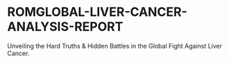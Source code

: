 # ROMGLOBAL-LIVER-CANCER-ANALYSIS-REPORT
Unveiling the Hard Truths &amp; Hidden Battles in the Global Fight Against Liver Cancer.
